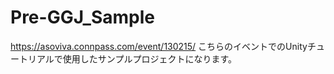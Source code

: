# Pre-GGJ_Sample
https://asoviva.connpass.com/event/130215/
こちらのイベントでのUnityチュートリアルで使用したサンプルプロジェクトになります。
